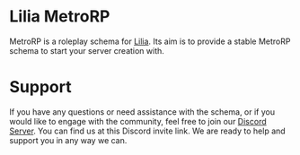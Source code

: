 # Lilia MetroRP

MetroRP is a roleplay schema for [Lilia](https://github.com/LiliaFramework/Lilia). Its aim is to provide a stable MetroRP schema to start your server creation with.

# Support

If you have any questions or need assistance with the schema, or if you would like to engage with the community, feel free to join our [Discord Server](https://discord.gg/52MSnh39vw). You can find us at this Discord invite link. We are ready to help and support you in any way we can.
